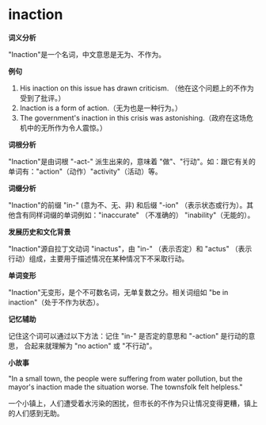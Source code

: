 # inaction

**词义分析**

  

"Inaction"是一个名词，中文意思是无为、不作为。

  

**例句**

  

1.  His inaction on this issue has drawn criticism. （他在这个问题上的不作为受到了批评。）
2.  Inaction is a form of action.（无为也是一种行为。）
3.  The government's inaction in this crisis was astonishing.（政府在这场危机中的无所作为令人震惊。）

  

**词根分析**

  

"Inaction"是由词根 "-act-" 派生出来的，意味着 "做"、"行动"。如：跟它有关的单词有："action"（动作）"activity"（活动）等。

  

**词缀分析**

  

"Inaction"的前缀 "in-" (意为不、无、非) 和后缀 "-ion" （表示状态或行为）。其他含有同样词缀的单词例如："inaccurate" （不准确的） "inability"（无能的）。

  

**发展历史和文化背景**

  

"Inaction"源自拉丁文动词 "inactus"，由 "in-" （表示否定）和 "actus" （表示行动）组成，主要用于描述情况在某种情况下不采取行动。

  

**单词变形**

  

"Inaction"无变形，是个不可数名词，无单复数之分。相关词组如 "be in inaction"（处于不作为状态）。

  

**记忆辅助**

  

记住这个词可以通过以下方法：记住 "in-" 是否定的意思和 "-action" 是行动的意思， 合起来就理解为 "no action" 或 "不行动"。

  

**小故事**

  

"In a small town, the people were suffering from water pollution, but the mayor's inaction made the situation worse. The townsfolk felt helpless."

  

一个小镇上，人们遭受着水污染的困扰，但市长的不作为只让情况变得更糟，镇上的人们感到无助。
